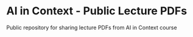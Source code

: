 # AI in Context - Public Lecture PDFs
Public repository for sharing lecture PDFs from AI in Context course
